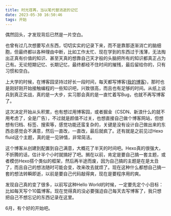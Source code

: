 ```yaml
---
title: 时光荏苒，当以笔代替消逝的记忆
date: 2023-05-30 16:50:46
tags: 开始
---
```


偶然回头，才发现背后已然是一片空白。

也曾有过几次想要写点东西，切切实实的记录下来，而不是靠那逐渐消亡的脑细胞，但最终都以各种理由中断，比如工作太忙、现在学到的东西过于浅薄，无法掏出正真有价值的知识、甚至天真的想靠自己天才般的头脑把所有的知识都真正占为己有。无论短期记忆、长期记忆，最终都经不住时间的摧残，最后留给你的，只有习惯和空白。

上大学的时候，在博客园坚持过好长一段时间，每天都写博客([我的博客](https://www.cnblogs.com/realsoul/))，那时也是刚好刚开始接触编程的一些知识吧，兴致很高，而且也有足够的时间。从纸上谈兵到真正实战，真的是一大步，实习那会真的是一直忙着写Bug，也就不再写博客了。

这次决定开始从头积累，也有想过用博客园，或者掘金（CSDN、新浪什么的就不用考虑了，全是广告），不过就是颜值不过关，也想直接自己做个博客网站，但想想有归档、标签、搜索等，感觉功能还蛮复杂的，关键是没有设计自己做出来的东西总感觉会不满意，然后一直改，一直改，最后就疯了。还有就是之前见过Hexo fluid这个主题，真的是一见钟情，非常简洁。

这个博客从创建到配置到自己满意，大概花了半天的时间吧。Hexo真的很强大，不折腾的话，估计半个小时就搞好了吧。搁在以前，肯定是要自己搞一套主题，或者模仿Hexo搭个类似的框架，然后再半途而废，因为自己搞的主题是在是太丑了，而且自己的想法随时可能会变，改来改去就烦了。现在这种什么都想自己搞一套的想法转瞬即逝，以前是要自己代码敲得爽，现在是要程序用的爽。

发现自己真的变了很多，以前写这种Hello World的时候，一定要先定个小目标：比如每天写个10篇博客。现在觉得真的没必要强迫自己每天去写博客了，我只想把自己不想忘记的东西记录在这里。



6月，有个好的开始吧。
